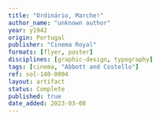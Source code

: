 ```yaml
---
title: "Ordinário, Marche!"
author_name: "unknown author"
year: y1942
origin: Portugal
publisher: "Cinema Royal"
formats: [flyer, poster]
disciplines: [graphic-design, typography]
tags: [cinema, "Abbott and Costello"]
ref: sol-140-0004
layout: artifact
status: Complete
published: true
date_added: 2023-03-08
---
```

